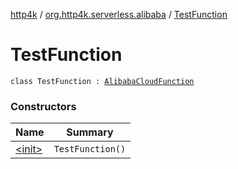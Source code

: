 [http4k](../../index.md) / [org.http4k.serverless.alibaba](../index.md) / [TestFunction](./index.md)

# TestFunction

`class TestFunction : `[`AlibabaCloudFunction`](../../org.http4k.serverless/-alibaba-cloud-function/index.md)

### Constructors

| Name | Summary |
|---|---|
| [&lt;init&gt;](-init-.md) | `TestFunction()` |
